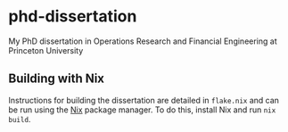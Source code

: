 # phd-dissertation

My PhD dissertation in Operations Research and Financial Engineering
at Princeton University

## Building with Nix

Instructions for building the dissertation are detailed in `flake.nix`
and can be run using the [Nix](https://nixos.org/) package manager.
To do this, install Nix and run `nix build`.
